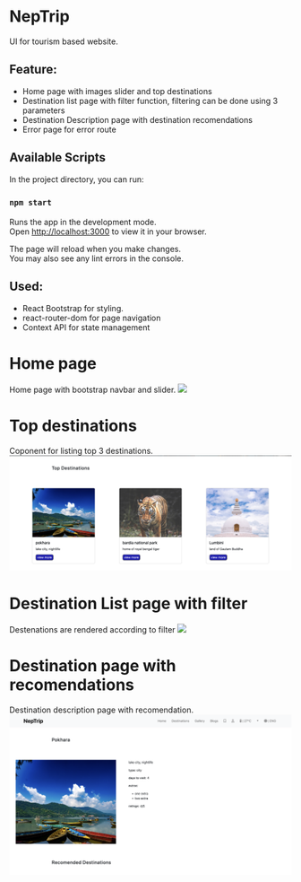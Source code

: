# NepTrip 
 UI for tourism based website.
 ## Feature:
 <ul>
  <li>Home page with images slider and top destinations </li>
  <li>Destination list page with filter function, filtering can be done using 3 parameters</li>
  <li>Destination Description page with destination recomendations </li>
  <li> Error page for error route </li>
</ul>



## Available Scripts

In the project directory, you can run:

### `npm start`

Runs the app in the development mode.\
Open [http://localhost:3000](http://localhost:3000) to view it in your browser.

The page will reload when you make changes.\
You may also see any lint errors in the console.

## Used:
<ul>
  <li>React Bootstrap for styling.</li>
  <li>react-router-dom for page navigation</li>
  <li>Context API for state management</li>
</ul>

# Home page
Home page with bootstrap navbar and slider.
<img src='./src/neptrip_ss/home.png'/>

# Top destinations 
Coponent for listing top 3 destinations.
<img src='./src/neptrip_ss/topdestination.png'/>

# Destination List page with filter
Destenations are rendered according to filter
<img src='./src/neptrip_ss/destinationlist.png'/>

# Destination page with recomendations
Destination description page with recomendation.
<img src='./src/neptrip_ss/destinationpage.png'/>

